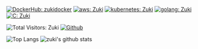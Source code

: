 [![DockerHub: zukidocker](https://img.shields.io/badge/docker-black?style=plastic&logo=docker&logoColor=blue)](https://hub.docker.com/u/zukidocker)
[![aws: Zuki](https://img.shields.io/badge/aws-black?logo=AmazonAWS&logoColor=yellow)](https://aws.amazon.com/)
[![kubernetes: Zuki](https://img.shields.io/badge/kubernetes-blue?logo=kubernetes&logoColor=white)](https://kubernetes.io/)
[![golang: Zuki](https://img.shields.io/badge/golang-blue?logo=go&logoColor=white)](https://go.dev/)
[![C: Zuki](https://img.shields.io/badge/C%20programming-white?logo=c&logoColor=black)](https://www.gnu.org/software/gnu-c-manual/)

![Total Visitors: Zuki](https://komarev.com/ghpvc/?username=zukigit&color=green&style=plastic)
[![Github](https://img.shields.io/github/followers/zukigit?label=Follow&style=social)](https://github.com/zukigit)

![Top Langs](https://github-readme-stats.vercel.app/api/top-langs/?username=zukigit&hide=html)
![zuki's github stats](https://github-readme-stats.vercel.app/api?username=zukigit&show_icons=true&count_private=true&line_height=40)
